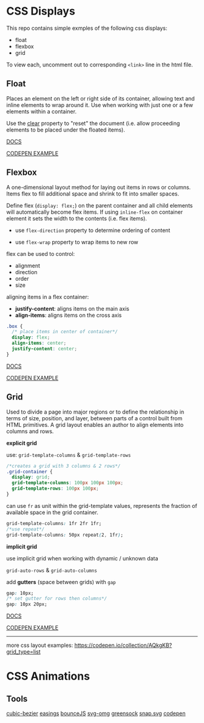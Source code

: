 # CSS Displays

This repo contains simple exmples of the following css displays:
 - float
 - flexbox
 - grid

To view each, uncomment out to corresponding `<link>` line in the html file. 

## Float
Places an element on the left or right side of its container, allowing text and inline elements to wrap around it. Use when working with just one or a few elements within a container. 

Use the [clear](https://developer.mozilla.org/en-US/docs/Web/CSS/clear) property to "reset" the document (i.e. allow proceeding elements to be placed under the floated items).

[DOCS](https://developer.mozilla.org/en-US/docs/Web/CSS/float)

[CODEPEN EXAMPLE](https://codepen.io/tim-corley/pen/QWNKWrR)


## Flexbox
A one-dimensional layout method for laying out items in rows or columns. Items flex to fill additional space and shrink to fit into smaller spaces.

Define flex (`display: flex;`) on the parent container and all child elements will automatically become flex items. If using `inline-flex` on container element it sets the width to the contents (i.e. flex items).

 - use `flex-direction` property to determine ordering of content

 - use `flex-wrap` property to wrap items to new row

flex can be used to control:
- alignment
- direction
- order
- size

aligning items in a flex container:
- **justify-content**: aligns items on the main axis
- **align-items**: aligns items on the cross axis

```css
.box {
  /* place items in center of container*/
  display: flex;
  align-items: center;
  justify-content: center;
}
```

[DOCS](https://developer.mozilla.org/en-US/docs/Web/CSS/CSS_Flexible_Box_Layout)

[CODEPEN EXAMPLE](https://codepen.io/tim-corley/pen/vYGXYQj)

## Grid

Used to divide a page into major regions or to define the relationship in terms of size, position, and layer, between parts of a control built from HTML primitives. A grid layout enables an author to align elements into columns and rows.

**explicit grid**

use: `grid-template-columns` & `grid-template-rows`

```css
/*creates a grid with 3 columns & 2 rows*/
.grid-container {
  display: grid;
  grid-template-columns: 100px 100px 100px;
  grid-template-rows: 100px 100px;
}
```

can use `fr` as unit within the grid-template values, represents the fraction of available space in the grid container.

```css
grid-template-columns: 1fr 2fr 1fr;
/*use repeat*/
grid-template-columns: 50px repeat(2, 1fr);
```

**implicit grid**

use implicit grid when working with dynamic / unknown data

`grid-auto-rows` & `grid-auto-columns`

add **gutters** (space between grids) with `gap`

```css
gap: 10px;
/* set gutter for rows then columns*/
gap: 10px 20px;
```

[DOCS](https://developer.mozilla.org/en-US/docs/Web/CSS/CSS_Grid_Layout)

[CODEPEN EXAMPLE](https://codepen.io/tim-corley/pen/RwaGwEJ)

---

more css layout examples: https://codepen.io/collection/AQkgKB?grid_type=list

# CSS Animations 

## Tools

[cubic-bezier](https://cubic-bezier.com/#.17,.67,.83,.67)
[easings](https://easings.net/)
[bounceJS](http://bouncejs.com/)
[svg-omg](https://jakearchibald.github.io/svgomg/)
[greensock](https://greensock.com/)
[snap.svg](http://snapsvg.io/)
[codepen](https://codepen.io/)